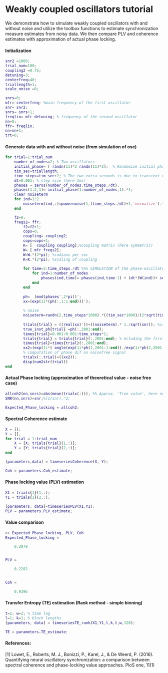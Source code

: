# Weakly coupled oscillators tutorial
We demonstrate how to simulate weakly coupled oscillators with and without noise 
and utilize the toolbox functions to estimate synchronization measure estimates from noisy data.
We then compare PLV and coherence estimates with approximation of actual phase locking.
 
#### Initialization
 
```matlab
snr2 =1000;
trial_num=100;
coupling2 =0.75;   
detuning=3;
centerfreq=40;
triallength=1;
scale_noise =0;

snrs=0;
mfr= centerfreq; %main frequency of the first oscillator
snr= snr2;
snrs= snrs+1;
freqlin= mfr-detuning; % frequency of the second oscillator
nn=0;
ffr= freqlin;
nn=nn+1;
trt=0;
```
 
#### Generate data with and without noise (from simulation of osc)

```matlab
for trial=1:trial_num
    number_of_nodes=2; % Two oscillators
    initial_phase= [ randn(11)*2 randn(11)*2];  % Randomize initial phases
    tim_sec=triallength;
    time_steps=tim_sec+2; % The two extra seconds is due to transient dynamics at the beginning
    dt=0.001; % step size (here 1ms)
    phases = zeros(number_of_nodes,time_steps./dt);
    phases(1:2,1)= initial_phase(1:number_of_nodes,1).*1;
    clear noiseterm
    for ind=1:2
        noiseterm(ind,:)=powernoise(1,(time_steps./dt)+1,'normalize').*scale_noise;
    end

    f2=0;
    freqs2= ffr;
        f2=f2+1;
        cops=0;
        coupling= coupling2;
        cops=cops+1;
        K= [  coupling coupling];%coupling matrix (here symmetric)
        W= [ mfr freqs2];
        W=W.*(2*pi); %radians per sec
        K=K.*(2*pi); %scaling of coupling
		
        for time=2:time_steps./dt %%% SIMULATION of the phase-oscillators   
            for ind=1:number_of_nodes
                phases(ind,time)= phases(ind,time-1) + (dt*(W(ind))+ sum(dt.*K(:,ind).* -(sin((phases(ind,time-1) -phases(:,time-1)))) ) )+  noiseterm(ind,time-1) ;
            end
        end
        
        ph=  (mod(phases',2*pi))';
        xx=(exp(1i*(ph(:,1:1:end)))');
        
        % noise 
        noiseterm=randn(2,time_steps*1000).*((tim_sec*1000)/(2*sqrt(tim_sec*1000)));  % white noise properly scaled
        
        trials{trial} = ((real(xx)'))+((noiseterm).* 1./sqrt(snr)); %creating composite signal
        true_inst_ph{trial} =ph(:,2001:end);
        times{trial}=0.001:0.001:time_steps*1;
        trials{trial} = trials{trial}(:,2001:end); % ecluding the first seconds
        times{trial}=times{trial}(:,2001:end);
        xx2=(exp(1i*( angle(exp(1i*ph(1,2001:1:end))./exp(1i*ph(2,2001:1:end))) ))');
        % computation of phase dif on noisefree signal
        trialx(:,trial)=((xx2));
        disp(num2str(trial))
end
```

####  Actual Phase locking (approximation of theoretical value - noise free case)

``` matlab
allcoh2(nn,snrs)=abs(mean(trialx(:))); %% Approx. 'True value', here numerically estimated (but very close to analytically derived ones)     
SNR(nn,snrs)=snr;%(1/snr).^2;

Expected_Phase_locking = allcoh2;

```

#### Spectral Coherence estimate
``` matlab
X = [];
Y = [];
for trial = 1:trial_num
    X = [X; trials{trial}(1,:)];
    Y = [Y; trials{trial}(2,:)];
end

[parameters,data] = timeseriesCoherence(X, Y);

Coh = parameters.Coh_estimate;
```

#### Phase locking value (PLV) estimation
``` matlab
X1 = trials{1}(1,:);
Y1 = trials{1}(2,:);

[parameters, data]=timeseriesPLV(X1,Y1);
PLV = parameters.PLV_estimate;
```

#### Value comparison 
``` matlab
>> Expected_Phase_locking, PLV, Coh
Expected_Phase_locking =

    0.2978


PLV =

    0.2282


Coh =

    0.9396
```

#### Transfer Entropy (TE) estimation  (Rank method - simple binning)

``` matlab
t=2; w=2; % time lag 
l=1; k=1; % block lengths
[parameters, data] = timeseriesTE_rank(X1,Y1,l,k,t,w,128);

TE = parameters.TE_estimate;
```

#### References:
[1] Lowet, E., Roberts, M. J., Bonizzi, P., Karel, J., & De Weerd, P. (2016). Quantifying neural oscillatory synchronization: a comparison between spectral coherence and phase-locking value approaches. PloS one, 11(1)